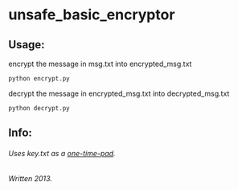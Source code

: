 # unsafe_basic_encryptor

## Usage:

encrypt the message in msg.txt into encrypted_msg.txt
```
python encrypt.py
```
decrypt the message in encrypted_msg.txt into decrypted_msg.txt
```
python decrypt.py
```

## Info:
###### Uses key.txt as a [one-time-pad](https://en.wikipedia.org/wiki/One-time_pad).
###### Written 2013.
